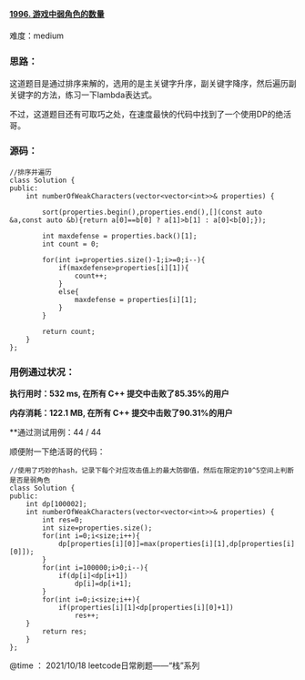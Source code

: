 #### [1996. 游戏中弱角色的数量](https://leetcode-cn.com/problems/the-number-of-weak-characters-in-the-game/)

难度：medium

### **思路：**

​		这道题目是通过排序来解的，选用的是主关键字升序，副关键字降序，然后遍历副关键字的方法，练习一下lambda表达式。

​		不过，这道题目还有可取巧之处，在速度最快的代码中找到了一个使用DP的绝活哥。

### **源码：**

```
//排序并遍历
class Solution {
public:
    int numberOfWeakCharacters(vector<vector<int>>& properties) {
        
        sort(properties.begin(),properties.end(),[](const auto &a,const auto &b){return a[0]==b[0] ? a[1]>b[1] : a[0]<b[0];});

        int maxdefense = properties.back()[1];
        int count = 0;

        for(int i=properties.size()-1;i>=0;i--){
            if(maxdefense>properties[i][1]){
                count++;
            }
            else{
                maxdefense = properties[i][1];
            }
        }

        return count;
    }
};
```



### **用例通过状况：**

**执行用时：532 ms, 在所有 C++ 提交中击败了85.35%的用户**

**内存消耗：122.1 MB, 在所有 C++ 提交中击败了90.31%的用户**

**通过测试用例：44 / 44



顺便附一下绝活哥的代码：

```
//使用了巧妙的hash，记录下每个对应攻击值上的最大防御值，然后在限定的10^5空间上判断是否是弱角色
class Solution {
public:
    int dp[100002];
    int numberOfWeakCharacters(vector<vector<int>>& properties) {
        int res=0;
        int size=properties.size();
        for(int i=0;i<size;i++){
            dp[properties[i][0]]=max(properties[i][1],dp[properties[i][0]]);
        }
        for(int i=100000;i>0;i--){
            if(dp[i]<dp[i+1])
                dp[i]=dp[i+1];
        }
        for(int i=0;i<size;i++){
            if(properties[i][1]<dp[properties[i][0]+1])
                res++;
    }
        return res;
    }
};
```



@time ： 2021/10/18  leetcode日常刷题——“栈”系列 

